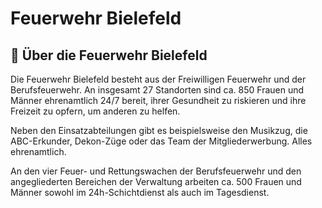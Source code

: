 # Feuerwehr Bielefeld

## 🚒 Über die Feuerwehr Bielefeld

Die Feuerwehr Bielefeld besteht aus der Freiwilligen Feuerwehr und der Berufsfeuerwehr. An insgesamt 27 Standorten sind ca. 850 Frauen und Männer ehrenamtlich 24/7 bereit, ihrer Gesundheit zu riskieren und ihre Freizeit zu opfern, um anderen zu helfen. 

Neben den Einsatzabteilungen gibt es beispielsweise den Musikzug, die ABC-Erkunder, Dekon-Züge oder das Team der Mitgliederwerbung. Alles ehrenamtlich.

An den vier Feuer- und Rettungswachen der Berufsfeuerwehr und den angegliederten Bereichen der Verwaltung arbeiten ca. 500 Frauen und Männer sowohl im 24h-Schichtdienst als auch im Tagesdienst.
